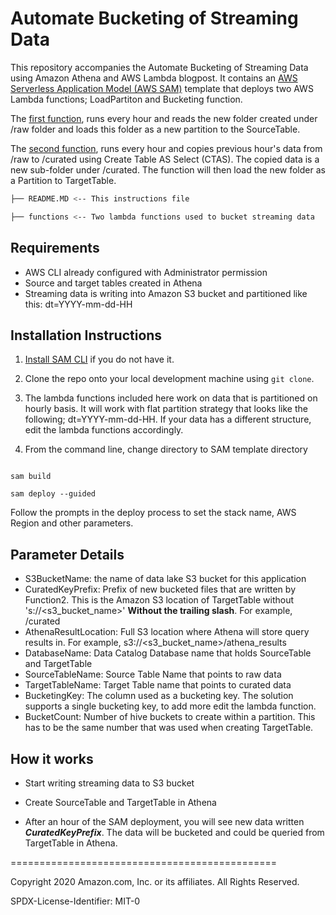 # Automate Bucketing of Streaming Data

  
This repository accompanies the Automate Bucketing of Streaming Data using Amazon Athena and AWS Lambda blogpost. It contains an [AWS Serverless Application Model (AWS SAM)](https://aws.amazon.com/serverless/sam/) template that deploys two AWS Lambda functions; LoadPartiton and Bucketing function.

The [first function](./functions/LoadPartition.py), runs every hour and reads the new folder created under /raw folder and loads this folder as a new partition to the SourceTable. 

The [second function](./functions/Bucketing.py), runs every hour and copies previous hour's data from /raw to /curated using Create Table AS Select (CTAS). The copied data is a new sub-folder under /curated. The function will then load the new folder as a Partition to TargetTable.  

```bash
├── README.MD <-- This instructions file

├── functions <-- Two lambda functions used to bucket streaming data
```

  

## Requirements

  

* AWS CLI already configured with Administrator permission
* Source and target tables created in Athena
* Streaming data is writing into Amazon S3 bucket and partitioned like this: dt=YYYY-mm-dd-HH



  

## Installation Instructions

1. [Install SAM CLI](https://docs.aws.amazon.com/serverless-application-model/latest/developerguide/serverless-sam-cli-install.html) if you do not have it.
2. Clone the repo onto your local development machine using `git clone`.
3.  The lambda functions included here work on data that is partitioned on hourly basis. It will work with flat partition strategy that looks like the following; dt=YYYY-mm-dd-HH. If your data has a different structure, edit the lambda functions accordingly.


  
4. From the command line, change directory to SAM template directory

```

sam build

sam deploy --guided

```

Follow the prompts in the deploy process to set the stack name, AWS Region and other parameters.

  

## Parameter Details

  

* S3BucketName: the name of data lake S3 bucket for this application 
* CuratedKeyPrefix: Prefix of new bucketed files that are written by Function2. This is the Amazon S3 location of TargetTable without 's://<s3_bucket_name>' 
**Without the trailing slash**. For example, /curated
* AthenaResultLocation: Full S3 location where Athena will store query results in. For example, s3://<s3_bucket_name>/athena_results
* DatabaseName: Data Catalog Database name that holds SourceTable and TargetTable
* SourceTableName: Source Table Name that points to raw data
* TargetTableName: Target Table name that points to curated data
* BucketingKey: The column used as a bucketing key. The solution supports a single bucketing key, to add more edit the lambda function.
* BucketCount: Number of hive buckets to create within a partition. This has to be the same number that was used when creating TargetTable.

  

## How it works

  

* Start writing streaming data to S3 bucket
* Create SourceTable and TargetTable in Athena

* After an hour of the SAM deployment, you will see new data written ***CuratedKeyPrefix***. The data will be bucketed and could be queried from TargetTable in Athena.



  

==============================================

  

Copyright 2020 Amazon.com, Inc. or its affiliates. All Rights Reserved.

  

SPDX-License-Identifier: MIT-0